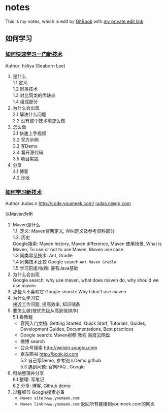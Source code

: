 # notes
This is my notes, which is edit by [GitBook](https://www.gitbook.com) with [my private edit link]( https://www.gitbook.com/book/petergithub/notes/edit#/edit/master/README.md)

## 如何学习
### [如何快速学习一门新技术](https://codingstyle.cn/topics/3)
Author: hkliya (Seaborn Lee) 

1. 是什么  
 1.1 定义  
 1.2 同类技术  
 1.3 对比同类的优缺点  
 1.4 组成部分  
2. 为什么会出现  
 2.1 解决什么问题  
 2.2 没有这个技术前怎么做  
3. 怎么做  
 3.1 快速上手视频  
 3.2 官方示例  
 3.3 写Demo  
 3.4 看开源代码  
 3.5 项目实践  
4. 分享  
 4.1 博客  
 4.2 沙龙  

### [如何学习新技术](https://github.com/judasn/hexo-blog/blob/master/2016/02/My-Learning-Way.md)  
Author Judas.n http://code.youmeek.com/ judas.n@qq.com

以Maven为例
1. Maven是什么  
 1.1.  定义: Maven官网定义, Wiki定义及参考资料部分  
 1.2. 历史  
 Google搜索: Maven history, Maven difference, Maven 使用场景, What is Maven, To use or not to use Maven, Maven use case  
 1.3 同类常见技术: Ant, Gradle  
 1.4 同类技术比较 Google search `Ant Maven Gradle`  
 1.5 学习前提/依赖: 要有Java基础
2. 为什么会出现   
 Google search: why use maven, what does maven do, why should we use maven
3. 那些人不喜欢它 
 Google search: Why I don't use maven
4. 为什么学习它  
  接近工作问题, 提高效率, 知识储备
5. 要怎么做(按优先级从高到低排序)  
 5.1 看教程
 	* 官网入门文档: Getting Started, Quick Start, Tutorials, Guides, Development Guides, Documentations, Best practices  
 	* Google search: Maven视频 教程 百度云网盘  
 	* 微博 search  
 	* 公众号搜索 http://weixin.sougou.com  
 	* 京东图书 http://book.jd.com  
 5.2 自己写Demo, 参考别人Demo github  
 5.3 遇到问题: 官网FAQ	, Google
6. 归纳整理并分享  
 6.1 整理: 写笔记  
 6.2 分享: 博客, Github demo  
7. 过程细节 Google搜索必备  
	* `Maven site:www.youmeek.com`  
	* `Maven link:www.youmeek.com` 返回所有链接到youmeek.com的网页 
